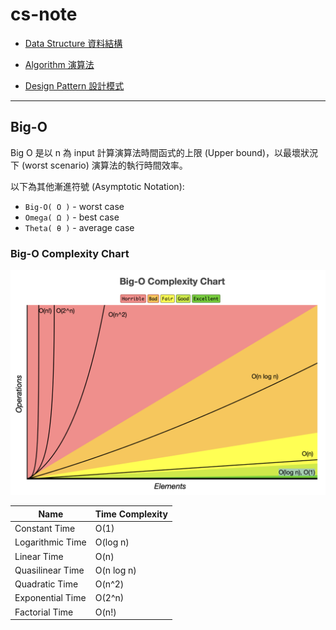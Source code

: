 # cs-note

* [Data Structure 資料結構](/note/data-structure.md)

* [Algorithm 演算法](/note/algorithm.md)

* [Design Pattern 設計模式](/note/design-pattern.md)

---

## Big-O
Big O 是以 n 為 input 計算演算法時間函式的上限 (Upper bound)，以最壞狀況下 (worst scenario) 演算法的執行時間效率。

以下為其他漸進符號 (Asymptotic Notation):
* `Big-O( Ο )` - worst case
* `Omega( Ω )` - best case
* `Theta( θ )` - average case

### Big-O Complexity Chart
![Big-O Complexity Chart](/image/Big-O%20Complexity%20Chart.png)

|Name|Time Complexity|
|---|---|
|Constant Time|O(1)|
|Logarithmic Time|O(log n)|
|Linear Time|O(n)|
|Quasilinear Time|O(n log n)|
|Quadratic Time|O(n^2)|
|Exponential Time|O(2^n)|
|Factorial Time|O(n!)|
